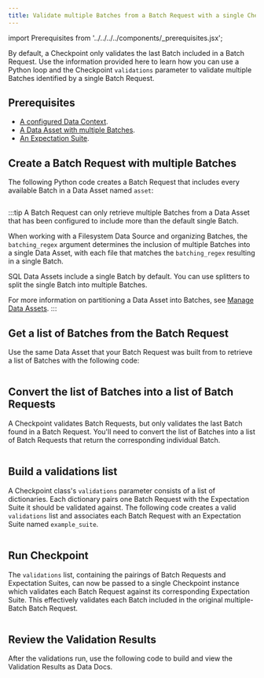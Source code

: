 ```yaml
---
title: Validate multiple Batches from a Batch Request with a single Checkpoint
---
```


import Prerequisites from '../../../../components/_prerequisites.jsx';



By default, a Checkpoint only validates the last Batch included in a Batch Request. Use the information provided here to learn how you can use a Python loop and the Checkpoint `validations` parameter to validate multiple Batches identified by a single Batch Request. 

## Prerequisites

<Prerequisites>

- [A configured Data Context](/oss/guides/setup/configuring_data_contexts/instantiating_data_contexts/instantiate_data_context.md).
- [A Data Asset with multiple Batches](/oss/guides/connecting_to_your_data/connect_to_data_lp.md).
- [An Expectation Suite](/oss/guides/expectations/expectations_lp.md). 

</Prerequisites>

## Create a Batch Request with multiple Batches

The following Python code creates a Batch Request that includes every available Batch in a Data Asset named `asset`:

```python name="tests/integration/docusaurus/validation/checkpoints/how_to_validate_multiple_batches_within_single_checkpoint.py build_a_batch_request_with_multiple_batches"
```

:::tip
A Batch Request can only retrieve multiple Batches from a Data Asset that has been configured to include more than the default single Batch.

When working with a Filesystem Data Source and organizing Batches, the `batching_regex` argument determines the inclusion of multiple Batches into a single Data Asset, with each file that matches the `batching_regex` resulting in a single Batch.

SQL Data Assets include a single Batch by default. You can use splitters to split the single Batch into multiple Batches.

For more information on partitioning a Data Asset into Batches, see [Manage Data Assets](/oss/guides/connecting_to_your_data/manage_data_assets_lp.md).
:::

## Get a list of Batches from the Batch Request

Use the same Data Asset that your Batch Request was built from to retrieve a list of Batches with the following code:

```python name="tests/integration/docusaurus/validation/checkpoints/how_to_validate_multiple_batches_within_single_checkpoint.py batch_list"
```

## Convert the list of Batches into a list of Batch Requests

A Checkpoint validates Batch Requests, but only validates the last Batch found in a Batch Request. You'll need to convert the list of Batches into a list of Batch Requests that return the corresponding individual Batch.

```python name="tests/integration/docusaurus/validation/checkpoints/how_to_validate_multiple_batches_within_single_checkpoint.py batch_request_list"
```

## Build a validations list 

A Checkpoint class's `validations` parameter consists of a list of dictionaries.  Each dictionary pairs one Batch Request with the Expectation Suite it should be validated against.  The following code creates a valid `validations` list and associates each Batch Request with an Expectation Suite named `example_suite`.

```python name="tests/integration/docusaurus/validation/checkpoints/how_to_validate_multiple_batches_within_single_checkpoint.py add_validations"
```

## Run Checkpoint

The `validations` list, containing the pairings of Batch Requests and Expectation Suites, can now be passed to a single Checkpoint instance which validates each Batch Request against its corresponding Expectation Suite. This effectively validates each Batch included in the original multiple-Batch Batch Request.

```python name="tests/integration/docusaurus/validation/checkpoints/how_to_validate_multiple_batches_within_single_checkpoint.py add_checkpoint"
```

## Review the Validation Results

After the validations run, use the following code to build and view the Validation Results as Data Docs.

```python name="tests/integration/docusaurus/validation/checkpoints/how_to_validate_multiple_batches_within_single_checkpoint.py review data_docs"
```